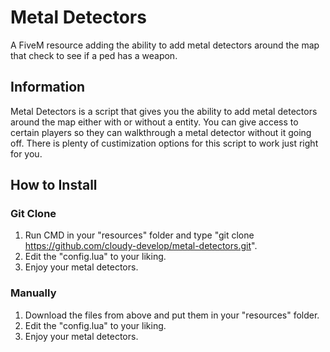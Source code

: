 # Metal Detectors

A FiveM resource adding the ability to add metal detectors around the map that check to see if a ped has a weapon.

## Information
Metal Detectors is a script that gives you the ability to add metal detectors around the map either with or without a entity.  You can give access to certain players so they can walkthrough a metal detector without it going off.  There is plenty of custimization options for this script to work just right for you.

## How to Install
 
### Git Clone

1. Run CMD in your "resources" folder and type "git clone https://github.com/cloudy-develop/metal-detectors.git".
2. Edit the "config.lua" to your liking.
3. Enjoy your metal detectors.

### Manually

1. Download the files from above and put them in your "resources" folder.
2. Edit the "config.lua" to your liking.
3. Enjoy your metal detectors.